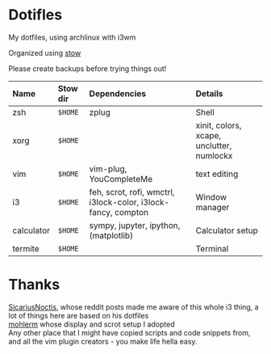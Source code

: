 # Dotifles
My dotfiles, using archlinux with i3wm

Organized using [stow](http://brandon.invergo.net/news/2012-05-26-using-gnu-stow-to-manage-your-dotfiles.html)

Please create backups before trying things out!

| Name           | Stow dir | Dependencies                                         | Details                                          |
| :------------- | :------- | :--------------------------------------------------- | :----------------------------------------------- |
| zsh            | `$HOME`  | zplug | Shell                                            |
| xorg           | `$HOME`  |                                                      | xinit, colors, xcape, unclutter, numlockx                         |
| vim            | `$HOME`  | vim-plug, YouCompleteMe | text editing                                       |
| i3             | `$HOME`  | feh, scrot, rofi, wmctrl, i3lock-color, i3lock-fancy, compton | Window manager                             |
| calculator     | `$HOME`  | sympy, jupyter, ipython, (matplotlib) | Calculator setup        |
| termite        | `$HOME`  |                                                      | Terminal                         |

# Thanks

[SicariusNoctis](http://github.com/SicariusNoctis/dotfiles), whose reddit posts made me aware of this whole i3 thing, a lot of things here are based on his dotfiles  
[mohlerm](http://github.com/mohlerm/dotfiles) whose display and scrot setup I adopted  
Any other place that I might have copied scripts and code snippets from, and all the vim plugin creators - you make life hella easy.
